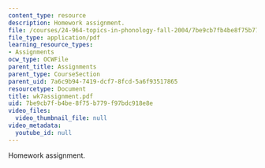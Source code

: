 ```yaml
---
content_type: resource
description: Homework assignment.
file: /courses/24-964-topics-in-phonology-fall-2004/7be9cb7fb4be8f75b779f97bdc918e8e_wk7assignment.pdf
file_type: application/pdf
learning_resource_types:
- Assignments
ocw_type: OCWFile
parent_title: Assignments
parent_type: CourseSection
parent_uid: 7a6c9b94-7419-dcf7-8fcd-5a6f93517865
resourcetype: Document
title: wk7assignment.pdf
uid: 7be9cb7f-b4be-8f75-b779-f97bdc918e8e
video_files:
  video_thumbnail_file: null
video_metadata:
  youtube_id: null
---
```

Homework assignment.

